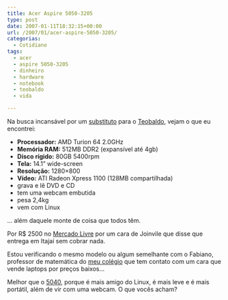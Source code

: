 ```yaml
---
title: Acer Aspire 5050-3205
type: post
date: 2007-01-11T18:32:15+00:00
url: /2007/01/acer-aspire-5050-3205/
categorias:
  - Cotidiano
tags:
  - acer
  - aspire 5050-3205
  - dinheiro
  - hardware
  - notebook
  - teobaldo
  - vida

---
```

Na busca incansável por um [substituto][1] para o [Teobaldo][2], vejam o que eu encontrei:

  * **Processador:** AMD Turion 64 2.0GHz
  * **Memória RAM:** 512MB DDR2 (expansível até 4gb)
  * **Disco rígido:** 80GB 5400rpm
  * **Tela:** 14.1” wide-screen
  * **Resolução:** 1280×800
  * **Vídeo:** ATI Radeon Xpress 1100 (128MB compartilhada)
  * grava e lê DVD e CD
  * tem uma webcam embutida
  * pesa 2,4kg
  * vem com Linux

… além daquele monte de coisa que todos têm.

Por R$ 2500 no [Mercado Livre][3] por um cara de Joinvile que disse que entrega em Itajaí sem cobrar nada.

Estou verificando o mesmo modelo ou algum semelhante com o Fabiano, professor de matemática do [meu colégio][4] que tem contato com um cara que vende laptops por preços baixos…

Melhor que o [5040][5], porque é mais amigo do Linux, é mais leve e é mais portátil, além de vir com uma webcam. O que vocês acham?

 [1]: /2007/01/errar-duas-vezes-e-burrice/
 [2]: /2006/12/teobaldo-no-medico/
 [3]: http://produto.mercadolivre.com.br/MLB-51499925-acer-5050-turion-20-webcam-hd80-512mb-dvdrw-tela-14-stv-c-_JM
 [4]: http://www.salesianoitajai.g12.br/
 [5]: /2007/01/acer-aspire-5040/

